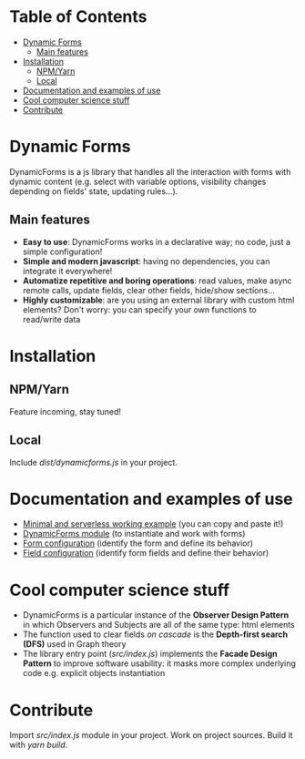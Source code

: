 # Table of Contents <!-- omit in toc -->
- [Dynamic Forms](#dynamic-forms)
  - [Main features](#main-features)
- [Installation](#installation)
  - [NPM/Yarn](#npmyarn)
  - [Local](#local)
- [Documentation and examples of use](#documentation-and-examples-of-use)
- [Cool computer science stuff](#cool-computer-science-stuff)
- [Contribute](#contribute)

# Dynamic Forms
DynamicForms is a js library that handles all the interaction with forms with dynamic content (e.g. select with variable options, visibility changes depending on fields' state, updating rules...).

## Main features
- **Easy to use**: DynamicForms works in a declarative way; no code, just a simple configuration!
- **Simple and modern javascript**: having no dependencies, you can integrate it everywhere!
- **Automatize repetitive and boring operations**: read values, make async remote calls, update fields, clear other fields, hide/show sections...
- **Highly customizable**: are you using an external library with custom html elements? Don't worry: you can specify your own functions to read/write data

# Installation
## NPM/Yarn
Feature incoming, stay tuned!

## Local
Include *dist/dynamicforms.js* in your project.

# Documentation and examples of use
- [Minimal and serverless working example](docs/minimal-example.md) (you can copy and paste it!)
- [DynamicForms module](docs/dynamic-forms-module.md) (to instantiate and work with forms)
- [Form configuration](docs/form-configuration.md) (identify the form and define its behavior)
- [Field configuration](docs/field-configuration.md) (identify form fields and define their behavior)

# Cool computer science stuff
- DynamicForms is a particular instance of the **Observer Design Pattern** in which Observers and Subjects are all of the same type: html elements
- The function used to clear fields *on cascade* is the **Depth-first search (DFS)** used in Graph theory
- The library entry point (*src/index.js*) implements the **Facade Design Pattern** to improve software usability: it masks more complex underlying code e.g. explicit objects instantiation

# Contribute
Import *src/index.js* module in your project. Work on project sources. Build it with *yarn build*.